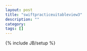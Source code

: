 ```yaml
---
layout: post
title: "swiftpracticeuitableview3"
description: ""
category: 
tags: []
---
```

{% include JB/setup %}
